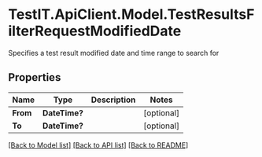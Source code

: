 # TestIT.ApiClient.Model.TestResultsFilterRequestModifiedDate
Specifies a test result modified date and time range to search for

## Properties

Name | Type | Description | Notes
------------ | ------------- | ------------- | -------------
**From** | **DateTime?** |  | [optional] 
**To** | **DateTime?** |  | [optional] 

[[Back to Model list]](../README.md#documentation-for-models) [[Back to API list]](../README.md#documentation-for-api-endpoints) [[Back to README]](../README.md)


